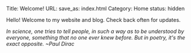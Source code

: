 Title: Welcome!
URL:
save_as: index.html
Category: Home
status: hidden

Hello! Welcome to my website and blog. Check back often for updates. 


*In science, one tries to tell people, in such a way as to be understood by everyone, something that no one ever knew 
before. But in poetry, it's the exact opposite. ~Paul Dirac*

